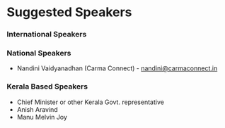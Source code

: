 # Suggested Speakers

### International Speakers

### National Speakers

- Nandini Vaidyanadhan (Carma Connect) - nandini@carmaconnect.in

### Kerala Based Speakers

- Chief Minister or other Kerala Govt. representative
- Anish Aravind
- Manu Melvin Joy
